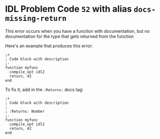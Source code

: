 # IDL Problem Code `52` with alias `docs-missing-return`

<!--@include: ./severity/disable_problem.md-->

<!--@include: ./severity/docs_error.md-->

This error occurs when you have a function with documentation, but no documentation for the type that gets returned from the function

Here's an example that produces this error:

```idl{1,2,3}
;+
; Code block with description
;-
function myfunc
  compile_opt idl2
  return, 42
end
```

To fix it, add in the `:Returns:` docs tag:

```idl{4}
;+
; Code block with description
;
; :Returns: Number
;-
function myfunc
  compile_opt idl2
  return, 42
end
```
